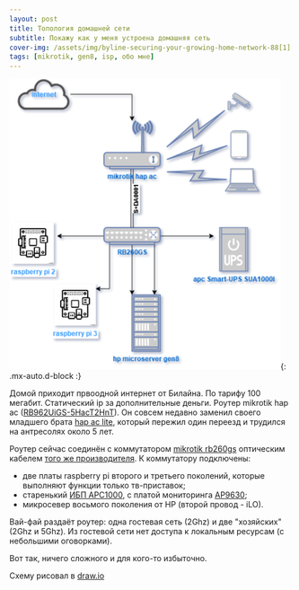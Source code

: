 ```yaml
---
layout: post
title: Топология домашней сети
subtitle: Покажу как у меня устроена домашняя сеть
cover-img: /assets/img/byline-securing-your-growing-home-network-88[1].jpg
tags: [mikrotik, gen8, isp, обо мне]
---
```

![Схема](https://raw.githubusercontent.com/toleeck/toleeck.github.io/master/assets/img/topology1.png){: .mx-auto.d-block :}
<!--more-->
Домой приходит првоодной интернет от Билайна. По тарифу 100 мегабит. Статический ip за дополнительные деньги.
Роутер mikrotik hap ac ([RB962UiGS-5HacT2HnT](https://mikrotik.com/product/RB962UiGS-5HacT2HnT)). Он совсем недавно заменил своего младшего брата [hap ac lite](https://mikrotik.com/product/RB952Ui-5ac2nD), который пережил один переезд и трудился на антресолях около 5 лет.

Роутер сейчас соединён с коммутатором  [mikrotik rb260gs](https://mikrotik.com/product/RB260GS) оптическим кабелем [того же производителя](https://mikrotik.com/product/SplusDA0001).
К коммутатору подключены:
* две платы raspberry pi второго и третьего поколений, которые выполняют функции только тв-приставок;
* старенький [ИБП APC1000](https://market.yandex.ru/product--interaktivnyi-ibp-apc-by-schneider-electric-smart-ups-sua1000i/982003), с платой мониторинга [AP9630](https://www.apc.com/shop/ru/ru/products/-2/P-AP9630);
* микросевер восьмого поколения от HP (второй провод - iLO).

Вай-фай раздаёт роутер: одна гостевая сеть (2Ghz) и две "хозяйских" (2Ghz и 5Ghz). Из гостевой сети нет доступа к локальным ресурсам (с небольшими оговорками).

Вот так, ничего сложного и для кого-то избыточно.

Схему рисовал в [draw.io](https://draw.io)
